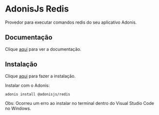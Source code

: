 # AdonisJs Redis

Provedor para executar comandos redis do seu aplicativo Adonis.

## Documentação

Clique [aqui](https://github.com/adonisjs/adonis-redis) para ver a documentação.

## Instalação

Clique [aqui](https://www.npmjs.com/package/@adonisjs/redis) para fazer a instalação.

Instalar com o Adonis:

```
adonis install @adonisjs/redis
```

Obs: Ocorreu um erro ao instalar no terminal dentro do Visual Studio Code no Windows.
